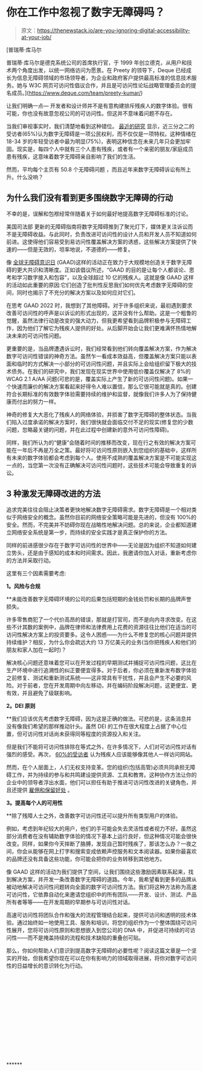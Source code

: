 # 你在工作中忽视了数字无障碍吗？

> 原文：<https://thenewstack.io/are-you-ignoring-digital-accessibility-at-your-job/>

[](https://www.deque.com/team/preety-kumar/)

 [普瑞蒂·库马尔

普瑞蒂·库马尔是德克系统公司的首席执行官，于 1999 年创立德克，从用户和技术两个角度出发，以统一网络访问为愿景。在 Preety 的领导下，Deque 已经成长为信息无障碍领域的市场领导者，为企业和政府客户提供最高标准的信息技术服务。她与 W3C 网页可访问性倡议合作，并且是可访问性论坛战略管理委员会的提名成员。](https://www.deque.com/team/preety-kumar/) [](https://www.deque.com/team/preety-kumar/)

让我们明确一点— 开发者和设计师并不是有意构建排斥残疾人的数字体验。很有可能，你也没有故意忽视公司的可访问性。但这并不意味着问题不存在。

当我们审视事实时，我们清楚地看到这种错位。 [最近的研究](https://www.deque.com/blog/what-does-the-public-think-about-digital-accessibility/) 显示，近三分之二的受访者(65%)认为数字无障碍是一项公民权利，而不仅仅是一项特权。这种情绪在 18-34 岁的年轻受访者中最为明显(75%)，表明这种信念在未来几年只会更加牢固。现实是，每四个人中就有三个人患有残疾，或者有一个亲密的朋友/家庭成员患有残疾，这意味着数字无障碍亲自影响了我们的生活。

然而，平均每个主页有 50.8 个无障碍问题 ，而且近年来数字无障碍诉讼有所上升。什么没响？

## **为什么我们没有看到更多围绕数字无障碍的行动**

不幸的是，误解和包袱经常伴随着关于如何最好地提高数字无障碍标准的讨论。

美国司法部 更新的无障碍指南将数字无障碍推到了聚光灯下，媒体更关注诉讼而不是无障碍收益。与此同时，负责改进可访问性的设计人员和开发人员不知道如何前进。这使得他们容易受到易访问性覆盖解决方案的诱惑，这些解决方案提供了快速的——但是无效的，坦率地说，不道德的——修复。

像 [全球无障碍意识日](https://accessibility.day/) (GAAD)这样的活动正在致力于大规模地创造关于数字无障碍的更大共识和清晰度。正如该倡议所述，“GAAD 的目的是让每个人都谈论、思考和学习数字接入和包容”，以及全球超过 10 亿的残疾人[](https://www.who.int/health-topics/disability#tab=tab_1)。这就是像 GAAD 这样的活动如此重要的原因:它们创造了批判性反思我们如何优先考虑数字无障碍的空间，同时也揭示了不充分的解决方案以及如何应对它们。

在思考 GAAD 2022 时，我想到了其他障碍。对于许多组织来说，最初遇到要求改善可访问性的呼声是以诉讼的形式出现的，这并没有什么帮助。这是一个粗鲁的觉醒，虽然法律行动是改变的强大动力，但我更希望看到品牌积极参与无障碍工作，因为他们了解它为残疾人提供的好处。从后脚开始会让我们更难满怀热情地解决未来的可访问性问题。

更重要的是，当品牌遭遇诉讼时，我们经常看到他们转向覆盖解决方案，作为解决数字可访问性错误的神奇方法。虽然乍一看成本效益高，但覆盖解决方案只能以表面和临时的方式解决一小部分的可访问性问题，并且实际上会给组织留下极大的技术债务。在我们的研究中，我们发现在现实世界中使用低价覆盖仅解决了 8%的 WCAG 2.1 A/AA 问题(可悲的是，覆盖实际上产生了新的可访问性问题)。如果一个快速而廉价的解决方案看起来好得令人难以置信，那么它很可能就是真的。创建符合长期标准的有效数字体验需要持续的维护和监督，就像我们许多人为了保持健康而付出的努力一样。

神奇的修复大大恶化了残疾人的网络体验，并损害了数字无障碍的整体状态。当我们陷入过度承诺的解决方案时，我们很快就会面临交付不足的现实(修复您的少数问题，忽略最关键的问题，并在此过程中创建新的意外可访问性障碍)。

同样，我们所认为的“健康”会随着时间的推移而改变，现在行之有效的解决方案可能在一年后不再是万全之策。最好将可访问性原则嵌入到您组织的基础中，这样所有未来的数字体验都会考虑到每个人。使用不成熟的覆盖解决方案是不可能实现这一点的，当您第一次没有正确解决可访问性问题时，这些技术可能会导致重复的诉讼。

## **3 种激发无障碍改进的方法**

追求完美往往会阻止决策者更快地解决数字无障碍需求。数字无障碍是一个相对类似于网络安全的概念。虽然你目前的网络安全策略可能是先进的，但没有 100%的安全。然而，不完美并不妨碍你现在战略性地解决问题。总的来说，企业都知道建立网络安全系统是第一步，而持续的安全实践才是真正保护你的方法。

同样的前进感很少存在于数字可访问性的世界中——无论是因为组织不知道如何建立势头，还是由于感知的成本和时间需求。因此，我邀请你加入对话，重新考虑你的方法并采取行动。

这里有三个因素需要考虑:

****1。风险与合规****

 **未能改善数字无障碍环境的公司的后果包括短期的金钱处罚和长期的品牌声誉损失。

许多零售商犯了一个代价高昂的错误，那就是打官司，而不是向内寻求改变。在这些不计其数的案例中，品牌在律师和法律费用上花费的资源往往比他们在适当的可访问性解决方案上的投资要多。这令人困惑——为什么不修复您的核心问题并提供持续维护？相反，为什么你会疏远大约 13 万亿美元的业务(当你把残疾人和他们的朋友和家人加在一起时)？

解决核心问题还意味着您可以在开发过程的早期测试并捕捉可访问性问题，这比在生产环境中进行追溯性的纠正要便宜得多。对于后者，你必须在重新发布数字体验之前修复、测试和重新测试系统——这非常具有干扰性，并且会产生不必要的风险。对于前者，您在开发周期中向左移动，并在编码阶段解决问题，这更便宜、更有效，并且避免了级联影响。

****2。DEI 原则****

 **我们应该优先考虑数字无障碍，因为这是正确的做法。可悲的是，这条消息并没有像我们希望的那样推动针头。虽然 DEI 的工作在很大程度上占据了中心位置，但可访问性对话尚未获得同等程度的资源投入和关注。

但是我们不能将可访问性排除在等式之外，在许多情况下，人们对可访问性对话有强烈的感受。再次， [60%的受访者](https://www.deque.com/blog/what-does-the-public-think-about-digital-accessibility/) 认为残疾人应该能够像其他人一样访问网站。

然而，在个人层面上，人们无权支持变革。您的组织(包括高管)必须共同承担无障碍工作，并为持续的参与和共鸣建设提供资源、工具和教育。这种协作方法让你的企业中的领导者浮出水面，他们可以担任有助于推进可访问性改进的关键角色，并且还提供 [雇佣和保留好处](https://techcrunch.com/2022/01/19/accessible-hiring-practices-to-solve-for-the-great-resignation/) 。

****3。提高每个人的可用性****

 **除了残障人士之外，改善数字可访问性还可以提升所有类型用户的体验。

例如，考虑到年纪较大的用户，他们的手可能会失去灵活性或者视力不好。虽然这部分消费者在没有辅助数字体验的情况下基本上运行良好，但这种情况可能会很快改变。同样，如果你今天摔断了胳膊，发现自己暂时残疾了，那该怎么办？一夜之间，你会从能够在网上打字和搜索变成依赖声控服务和文本阅读器。如果你最喜欢的品牌还没有具备这些功能，你可能会把你的业务转移到其他地方。

像 GAAD 这样的活动为我们提供了空间，让我们围绕这些激励因素联系起来，找到解决方案，并开发一条改善数字无障碍的道路。今年，我希望看到更多的品牌从被动地解决可访问性问题转向全面的数字可访问性方法。我们将这种方法称为高速可访问性，它依靠自动化来邀请您组织中的所有团队——开发、设计、测试、产品所有者等等——在开发周期的早期参与可访问性对话。

高速可访问性将团队合作和强大的流程管理结合起来，提供可访问和透明的技术体验。通过始终如一地使用工具、服务和培训，将您的组织作为一个整体围绕可访问性展开，您将可访问性原则和思想嵌入到您公司的 DNA 中，并促进可持续的可访问性——而不是掩盖持续的流程和技术缺陷的重叠创可贴。

那么，你如何帮助人们意识到提高数字无障碍的必要性呢？阅读这篇文章是一个坚实的开始，但我希望你现在可以在你有影响力的领域取得进展，将你对数字可访问性的日益增长的意识转化为行动。

<svg xmlns:xlink="http://www.w3.org/1999/xlink" viewBox="0 0 68 31" version="1.1"><title>Group</title> <desc>Created with Sketch.</desc></svg>******